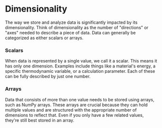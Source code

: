 # Dimensionality

The way we store and analyze data is significantly impacted by its dimensionality.
Think of dimensionality as the number of "directions" or "axes" needed to describe a piece of data.
Data can generally be categorized as either scalars or arrays.

### Scalars

When data is represented by a single value, we call it a scalar.
This means it has only one dimension.
Examples include things like a material's energy, a specific thermodynamic variable, or a calculation parameter.
Each of these can be fully described by just one number.

### Arrays

Data that consists of more than one value needs to be stored using arrays, such as NumPy arrays.
These arrays are crucial because they can hold multiple values and are structured with the appropriate number of dimensions to reflect that.
Even if you only have a few related values, they're still best stored in an array.
